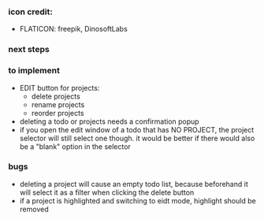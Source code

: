 ### icon credit:

- FLATICON: freepik, DinosoftLabs

### next steps

### to implement

- EDIT button for projects:
  - delete projects
  - rename projects
  - reorder projects
- deleting a todo or projects needs a confirmation popup
- if you open the edit window of a todo that has NO PROJECT, the project selector will still select one though. it would be better if there would also be a "blank" option in the selector

### bugs

- deleting a project will cause an empty todo list, because beforehand it will select it as a filter when clicking the delete button
- if a project is highlighted and switching to eidt mode, highlight should be removed
